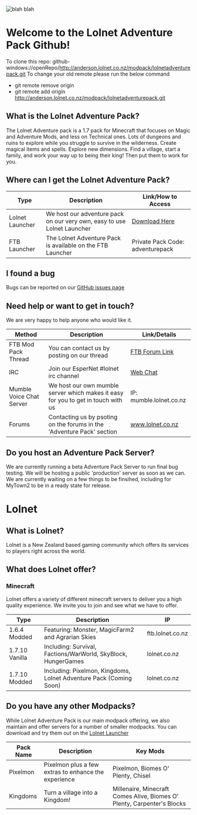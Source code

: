 ![blah blah](http://i.imgur.com/IrD3LbF.jpg)

# Welcome to the Lolnet Adventure Pack Github!

To clone this repo: github-windows://openRepo/http://anderson.lolnet.co.nz/modpack/lolnetadventurepack.git
To change your old remote please run the below command
* git remote remove origin
* git remote add origin http://anderson.lolnet.co.nz/modpack/lolnetadventurepack.git


## What is the Lolnet Adventure Pack?

The Lolnet Adventure pack is a 1.7 pack for Minecraft that focuses on Magic and Adventure Mods, and less on Technical ones. Lots of dungeons and ruins to explore while you struggle to survive in the wilderness. Create magical items and spells. Explore new dimensions. Find a village, start a family, and work your way up to being their king! Then put them to work for you.

## Where can I get the Lolnet Adventure Pack?

| Type  | Description  | Link/How to Access |
| ------------- | ------------- | --- |
| Lolnet Launcher  | We host our adventure pack on our very own, easy to use Lolnet Launcher | [Download Here](http://wiki.lolnet.co.nz/index.php?title=Lolnet_Launcher_Tutorial) |
| FTB Launcher  | The Lolnet Adventure Pack is available on the FTB Launcher | Private Pack Code: adventurepack  |

## I found a bug

Bugs can be reported on our [GitHub issues page](https://github.com/LolnetModPack/LolnetAdventurePack/issues)

## Need help or want to get in touch?

We are very happy to help anyone who would like it.  

| Method  | Description | Link/Details |
| ------------- | ------------- | ----- |
| FTB Mod Pack Thread  | You can contact us by posting on our thread  | [FTB Forum Link](http://forum.feed-the-beast.com/threads/1-7-10-lolnet-adventure-pack.53788/) |
| IRC  | Join our EsperNet #lolnet irc channel  | [Web Chat](http://irc.lc/esper/lolnet/) |
| Mumble Voice Chat Server | We host our own mumble server which makes it easy for you to get in touch with us | IP: mumble.lolnet.co.nz  |
| Forums | Contacting us by psoting on the forums in the 'Adventure Pack' section | www.lolnet.co.nz |

## Do you host an Adventure Pack Server?

We are currently running a beta Adventure Pack Server to run final bug testing. We will be hosting a public 'production' server as soon as we can. We are currently waiting on a few things to be finsihed, including for MyTown2 to be in a ready state for release.

# Lolnet

## What is Lolnet?

Lolnet is a New Zealand based gaming community which offers its services to players right across the world.

## What does Lolnet offer?

### Minecraft

Lolnet offers a variety of different minecraft servers to deliver you a high quality experience. We invite you to join and see what we have to offer.

| Type  | Description | IP |
| ------------- | ------------- | ------- |
| 1.6.4 Modded  | Featuring: Monster, MagicFarm2 and Agrarian Skies  | ftb.lolnet.co.nz |
| 1.7.10 Vanilla  | Including: Survival, Factions/WarWorld, SkyBlock, HungerGames  | lolnet.co.nz |
| 1.7.10 Modded | Including: Pixelmon, Kingdoms, Lolnet Adventure Pack (Coming Soon) | lolnet.co.nz |

## Do you have any other Modpacks?

While Lolnet Adventure Pack is our main modpack offering, we also maintain and offer servers for a number of smaller modpacks. You can download and try them out on the [Lolnet Launcher](ttp://wiki.lolnet.co.nz/index.php?title=Lolnet_Launcher_Tutorial)

| Pack Name  | Description | Key Mods |
| ------------- | ------------- | --- |
| Pixelmon  | Pixelmon plus a few extras to enhance the experience  | Pixelmon, Biomes O' Plenty, Chisel |
| Kingdoms  | Turn  a village into a Kingdom!  |  Millenaire, Minecraft Comes Alive, Biomes O' Plenty, Carpenter's Blocks |
